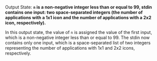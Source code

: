 Output State: **`n` is a non-negative integer less than or equal to 99, stdin contains one input: two space-separated integers (the number of applications with a 1x1 icon and the number of applications with a 2x2 icon, respectively).**

In this output state, the value of `n` is assigned the value of the first input, which is a non-negative integer less than or equal to 99. The stdin now contains only one input, which is a space-separated list of two integers representing the number of applications with 1x1 and 2x2 icons, respectively.